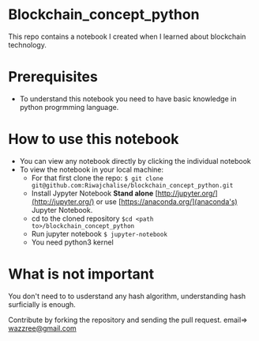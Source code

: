 # Blockchain_concept_python
This repo contains a notebook I created when I learned about blockchain technology. 

# Prerequisites
- To understand this notebook you need to have basic knowledge in python progrmming language.

# How to use this notebook
- You can view any notebook directly by clicking the individual notebook
- To view the notebook in your local machine:
	- For that first clone the repo: `$ git clone git@github.com:Riwajchalise/blockchain_concept_python.git`
	- Install Jypyter Notebook **Stand alone** [http://jupyter.org/](http://jupyter.org/) or use [https://anaconda.org/](anaconda's) Jupyter Notebook.
	- cd to the cloned repository `$cd <path to>/blockchain_concept_python`
	- Run jupyter notebook `$ jupyter-notebook`
	- You need python3 kernel

# What is not important
You don't need to to usderstand any hash algorithm, understanding hash surficially is enough.

Contribute by forking the repository and sending the pull request. email=> wazzree@gmail.com 
